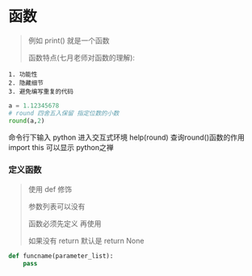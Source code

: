 # 函数
> 例如 print() 就是一个函数
>
> 函数特点(七月老师对函数的理解):
> 
    1. 功能性 
    2. 隐藏细节
    3. 避免编写重复的代码
```python
a = 1.12345678
# round 四舍五入保留 指定位数的小数
round(a,2)
```
命令行下输入 python 进入交互式环境
help(round) 查询round()函数的作用
import this 可以显示 python之禅 
### 定义函数
> 使用 def 修饰
>
> 参数列表可以没有
>
> 函数必须先定义 再使用
>
> 如果没有 return 默认是 return None
```python
def funcname(parameter_list):
    pass
```
